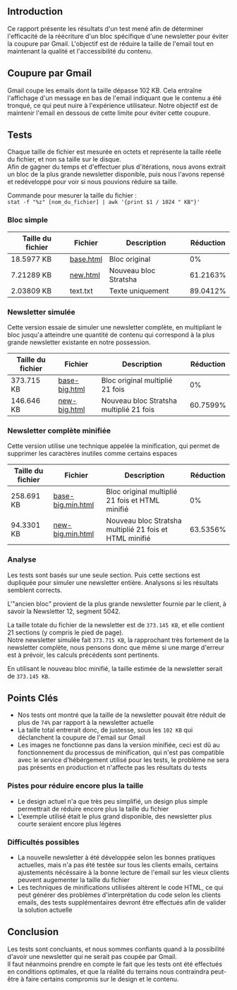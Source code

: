 ## Introduction

Ce rapport présente les résultats d'un test mené afin de déterminer l'efficacité de la réécriture d'un bloc spécifique d'une newsletter pour éviter la coupure par Gmail. L'objectif est de réduire la taille de l'email tout en maintenant la qualité et l'accessibilité du contenu.

## Coupure par Gmail

Gmail coupe les emails dont la taille dépasse 102 KB. Cela entraîne l'affichage d'un message en bas de l'email indiquant que le contenu a été tronqué, ce qui peut nuire à l'expérience utilisateur. Notre objectif est de maintenir l'email en dessous de cette limite pour éviter cette coupure.

## Tests

Chaque taille de fichier est mesurée en octets et représente la taille réelle du fichier, et non sa taille sur le disque.  
Afin de gagner du temps et d'effectuer plus d'itérations, nous avons extrait un bloc de la plus grande newsletter disponible, puis nous l'avons repensé et redéveloppé pour voir si nous pouvions réduire sa taille.

Commande pour mesurer la taille du fichier :  
`stat -f "%z" [nom_du_fichier] | awk '{print $1 / 1024 " KB"}'`

### Bloc simple

| Taille du fichier | Fichier                                                                                                                    | Description           | Réduction |
| ----------------- | -------------------------------------------------------------------------------------------------------------------------- | --------------------- | --------- |
| 18.5977 KB        | [base.html](http://htmlpreview.github.io/?https://github.com/Stratsha/frc-newsletter/blob/main/newsletter/study/base.html) | Bloc original         | 0%        |
| 7.21289 KB        | [new.html](http://htmlpreview.github.io/?https://github.com/Stratsha/frc-newsletter/blob/main/newsletter/study/new.html)   | Nouveau bloc Stratsha | 61.2163%  |
| 2.03809 KB        | text.txt                                                                                                                   | Texte uniquement      | 89.0412%  |

### Newsletter simulée

Cette version essaie de simuler une newsletter complète, en multipliant le bloc jusqu'a atteindre une quantité de contenu qui correspond à la plus grande newsletter existante en notre possession.

| Taille du fichier | Fichier                                                                                                                            | Description                             | Réduction |
| ----------------- | ---------------------------------------------------------------------------------------------------------------------------------- | --------------------------------------- | --------- |
| 373.715 KB        | [base-big.html](http://htmlpreview.github.io/?https://github.com/Stratsha/frc-newsletter/blob/main/newsletter/study/base-big.html) | Bloc original multiplié 21 fois         | 0%        |
| 146.646 KB        | [new-big.html](http://htmlpreview.github.io/?https://github.com/Stratsha/frc-newsletter/blob/main/newsletter/study/new-big.html)   | Nouveau bloc Stratsha multiplié 21 fois | 60.7599%  |

### Newsletter complète minifiée

Cette version utilise une technique appelée la minification, qui permet de supprimer les caractères inutiles comme certains espaces

| Taille du fichier | Fichier                                                                                                                                    | Description                                             | Réduction |
| ----------------- | ------------------------------------------------------------------------------------------------------------------------------------------ | ------------------------------------------------------- | --------- |
| 258.691 KB        | [base-big.min.html](http://htmlpreview.github.io/?https://github.com/Stratsha/frc-newsletter/blob/main/newsletter/study/base-big.min.html) | Bloc original multiplié 21 fois et HTML minifié         | 0%        |
| 94.3301 KB        | [new-big.min.html](http://htmlpreview.github.io/?https://github.com/Stratsha/frc-newsletter/blob/main/newsletter/study/new-big.min.html)   | Nouveau bloc Stratsha multiplié 21 fois et HTML minifié | 63.5356%  |

### Analyse

Les tests sont basés sur une seule section. Puis cette sections est dupliquée pour simuler une newsletter entière. Analysons si les résultats semblent corrects.

L'"ancien bloc" provient de la plus grande newsletter fournie par le client, à savoir la Newsletter 12, segment 5042.

La taille totale du fichier de la newsletter est de `373.145 KB`, et elle contient 21 sections (y compris le pied de page).  
Notre newsletter simulée fait `373.715 KB`, la rapprochant très fortement de la newsletter complète, nous pensons donc que même si une marge d'erreur est à prévoir, les calculs précédents sont pertinents.

En utilisant le nouveau bloc minifié, la taille estimée de la newsletter serait de `373.145 KB`.

## Points Clés

- Nos tests ont montré que la taille de la newsletter pouvait être réduit de plus de `74%` par rapport à la newsletter actuelle
- La taille total entrerait donc, de justesse, sous les `102 KB` qui déclanchent la coupure de l'email sur Gmail
- Les images ne fonctionne pas dans la version minifiée, ceci est dû au fonctionnement du processus de minification, qui n'est pas compatible avec le service d'hébérgement utilisé pour les tests, le problème ne sera pas présents en production et n'affecte pas les résultats du tests

### Pistes pour réduire encore plus la taille

- Le design actuel n'a que très peu simplifié, un design plus simple permettrait de réduire encore plus la taille du fichier
- L'exemple utilisé était le plus grand disponible, des newsletter plus courte seraient encore plus légères

### Difficultés possibles

- La nouvelle newsletter à été développée selon les bonnes pratiques actuelles, mais n'a pas été testée sur tous les clients emails, certains ajustements nécéssaire à la bonne lecture de l'email sur les vieux clients peuvent augementer la taille du fichier
- Les techniques de minifications utilisées altèrent le code HTML, ce qui peut générer des problèmes d'interprétation du code selon les clients emails, des tests supplémentaires devront être effectués afin de valider la solution actuelle

## Conclusion

Les tests sont concluants, et nous sommes confiants quand à la possibilité d'avoir une newsletter qui ne serait pas coupée par Gmail.  
Il faut néanmoins prendre en compte le fait que les tests ont été effectués en conditions optimales, et que la réalité du terrains nous contraindra peut-être à faire certains compromis sur le design et le contenu.
